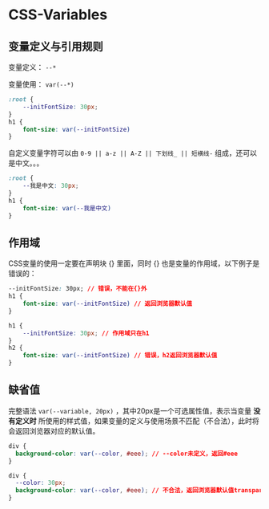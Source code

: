 # CSS-Variables

## 变量定义与引用规则

变量定义： `--*` 

变量使用： `var(--*)` 

```css
:root {
    --initFontSize: 30px;
}
h1 {
    font-size: var(--initFontSize)
}
```

自定义变量字符可以由 `0-9 || a-z || A-Z || 下划线_ || 短横线-` 组成，还可以是中文。。。

```css
:root {
    --我是中文: 30px;
}
h1 {
    font-size: var(--我是中文)
}
```

## 作用域

CSS变量的使用一定要在声明块 {} 里面，同时 {} 也是变量的作用域，以下例子是错误的：

```css
--initFontSize: 30px; // 错误，不能在{}外
h1 {
    font-size: var(--initFontSize) // 返回浏览器默认值
}
```

```css
h1 {
    --initFontSize: 30px; // 作用域只在h1
}
h2 {
    font-size: var(--initFontSize) // 错误，h2返回浏览器默认值
}
```

## 缺省值

完整语法 `var(--variable, 20px)` ，其中20px是一个可选属性值，表示当变量 **没有定义时** 所使用的样式值，如果变量的定义与使用场景不匹配（不合法），此时将会返回浏览器对应的默认值。

```css
div {
  background-color: var(--color, #eee); // --color未定义，返回#eee
}
```

```css
div {
  --color: 30px;
  background-color: var(--color, #eee); // 不合法，返回浏览器默认值transparent
}
```
